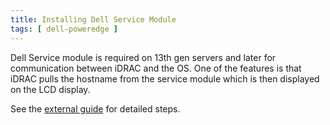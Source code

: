 ```yaml
---
title: Installing Dell Service Module
tags: [ dell-poweredge ]
---
```


Dell Service module is required on 13th gen servers and later for communication between iDRAC and the OS. One of the features is that iDRAC pulls the hostname from the service module which is then displayed on the LCD display.

See the [external guide](https://techexpert.tips/dell-idrac/idrac-ism-installation-ubuntu-linux/) for detailed steps.